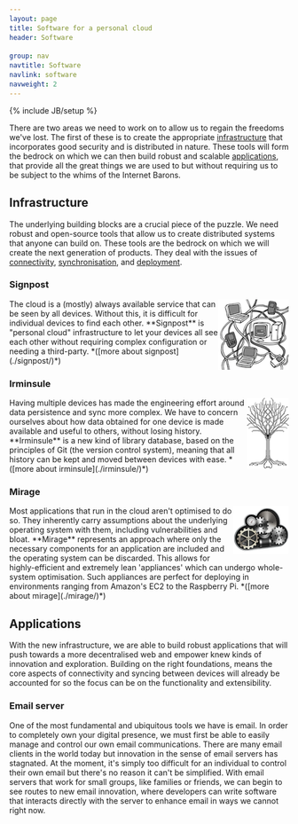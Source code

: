 ```yaml
---
layout: page
title: Software for a personal cloud
header: Software

group: nav
navtitle: Software
navlink: software
navweight: 2
---
```

{% include JB/setup %}

There are two areas we need to work on to allow us to regain the freedoms 
we've lost.  The first of these is to create the appropriate 
[infrastructure](#infrastructure) that incorporates good security and is 
distributed in nature.  These tools will form the bedrock on which we can 
then build robust and scalable [applications](#applications), that provide 
all the great things we are used to but without requiring us to be subject 
to the whims of the Internet Barons.

<!-- siren servers and our faustian bargain -->

## Infrastructure

The underlying building blocks are a crucial piece of the puzzle.  We need 
robust and open-source tools that allow us to create distributed systems 
that anyone can build on.  These tools are the bedrock on which we will 
create the next generation of products.  They deal with the issues of 
[connectivity](#signpost), [synchronisation](#irminsule), and 
[deployment](#mirage).

### Signpost

<img style="float:right;" src="/images/networked-devices-thumb.png">
The cloud is a (mostly) always available service that can be seen by
all devices. Without this, it is difficult for individual devices to
find each other.  **Signpost** is "personal cloud" infrastructure to
let your devices all see each other without requiring complex 
configuration or needing a third-party.  
*([more about signpost](./signpost/)*)

### Irminsule

<img style="float:right;"  src="/images/tree_of_digital_life-thumb.png">
Having multiple devices has made the engineering effort around data 
persistence and sync more complex.  We have to concern ourselves about how 
data obtained for one device is made available and useful to others, without 
losing history.  **Irminsule** is a new kind of library database, based on 
the principles of Git (the version control system), meaning that all history 
can be kept and moved between devices with ease.  
*([more about irminsule](./irminsule/)*)

### Mirage

<img style="float:right;" src="/images/gear-cloud-thumb.png">
Most applications that run in the cloud aren't optimised to do so.  They 
inherently carry assumptions about the underlying operating system with 
them, including vulnerabilities and bloat.  **Mirage** represents an 
approach where only the necessary components for an application are included 
and the operating system can be discarded.  This allows for highly-efficient 
and extremely lean 'appliances' which can undergo whole-system optimisation. 
Such appliances are perfect for deploying in environments ranging from 
Amazon's EC2 to the Raspberry Pi. 
*([more about mirage](./mirage/)*)

## Applications

With the new infrastructure, we are able to build robust applications that 
will push towards a more decentralised web and empower knew kinds of 
innovation and exploration.  Building on the right foundations, means the 
core aspects of connectivity and syncing between devices will already be 
accounted for so the focus can be on the functionality and extensibility.

### Email server

One of the most fundamental and ubiquitous tools we have is email.  In order 
to completely own your digital presence, we must first be able to easily 
manage and control our own email communications.  There are many email 
clients in the world today but innovation in the sense of email servers has 
stagnated.  At the moment, it's simply too difficult for an individual to 
control their own email but there's no reason it can't be simplified.  With 
email servers that work for small groups, like families or friends, we can 
begin to see routes to new email innovation, where developers can write 
software that interacts directly with the server to enhance email in ways we 
cannot right now.
